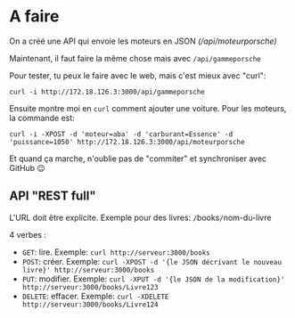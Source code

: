 # A faire

On a créé une API qui envoie les moteurs en JSON _(/api/moteurporsche)_

Maintenant, il faut faire la même chose mais avec `/api/gammeporsche`


Pour tester, tu peux le faire avec le web, mais c'est mieux avec "curl":

```shell
curl -i http://172.18.126.3:3000/api/gammeporsche
```

Ensuite montre moi en `curl` comment ajouter une voiture. Pour les moteurs, la commande est:

```shell
curl -i -XPOST -d 'moteur=aba' -d 'carburant=Essence' -d 'puissance=1050' http://172.18.126.3:3000/api/moteurporsche
```

Et quand ça marche, n'oublie pas de "commiter" et synchroniser avec GitHub :wink:


## API "REST full"

L'URL doit être explicite. Exemple pour des livres: `/`books`/`nom-du-livre

4 verbes :
 * `GET`: lire. Exemple: `curl http://serveur:3000/books`
 * `POST`: créer. Exemple: `curl -XPOST -d '{le JSON décrivant le nouveau livre}' http://serveur:3000/books`
 * `PUT`: modifier. Exemple: `curl -XPUT -d '{le JSON de la modification}' http://serveur:3000/books/Livre123`
 * `DELETE`: effacer. Exemple: `curl -XDELETE http://serveur:3000/books/Livre124`